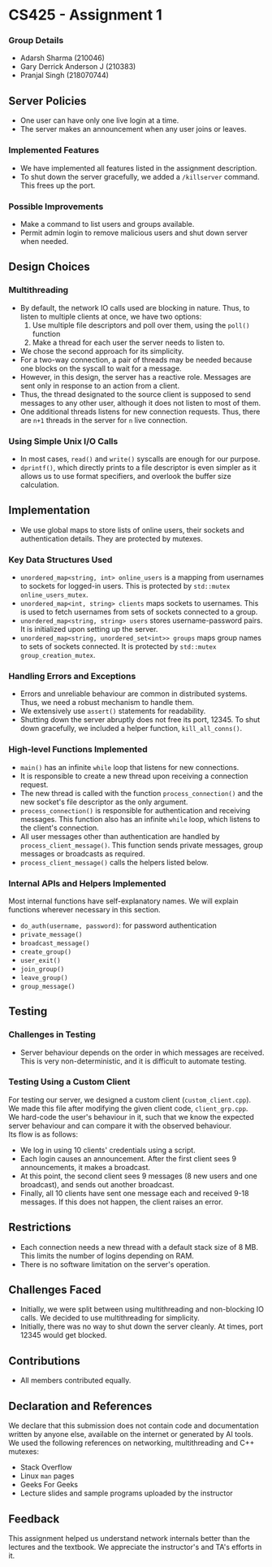 # CS425 - Assignment 1
### Group Details 
- Adarsh Sharma (210046)
- Gary Derrick Anderson J (210383)
- Pranjal Singh (218070744)

## Server Policies
- One user can have only one live login at a time.
- The server makes an announcement when any user joins or leaves.
### Implemented Features
- We have implemented all features listed in the assignment description.
- To shut down the server gracefully, we added a `/killserver` command. This frees up the port.

### Possible Improvements
- Make a command to list users and groups available.
- Permit admin login to remove malicious users and shut down server when needed.



## Design Choices
### Multithreading
- By default, the network IO calls used are blocking in nature. Thus, to listen to multiple clients at once, we have two options:
    1. Use multiple file descriptors and poll over them, using the `poll()` function
    2. Make a thread for each user the server needs to listen to.
- We chose the second approach for its simplicity.
- For a two-way connection, a pair of threads may be needed because one blocks on the syscall to wait for a message.
- However, in this design, the server has a reactive role. Messages are sent only in response to an action from a client. 
- Thus, the thread designated to the source client is supposed to send messages to any other user, although it does not listen to most of them.
- One additional threads listens for new connection requests. Thus, there are `n+1` threads in the server for `n` live connection.

### Using Simple Unix I/O Calls
- In most cases, `read()` and `write()` syscalls are enough for our purpose.
- `dprintf()`, which directly prints to a file descriptor is even simpler as it allows us to use format specifiers, and overlook the buffer size calculation.

## Implementation
- We use global maps to store lists of online users, their sockets and authentication details. They are protected by mutexes.

### Key Data Structures Used
- `unordered_map<string, int> online_users` is a mapping from usernames to sockets for logged-in users. This is protected by `std::mutex online_users_mutex`.
- `unordered_map<int, string> clients` maps sockets to usernames. This is used to fetch usernames from sets of sockets connected to a group.
- `unordered_map<string, string> users` stores username-password pairs. It is initialized upon setting up the server.
- `unordered_map<string, unordered_set<int>> groups` maps group names to sets of sockets connected. It is protected by `std::mutex group_creation_mutex`.

### Handling Errors and Exceptions
- Errors and unreliable behaviour are common in distributed systems. Thus, we need a robust mechanism to handle them.
- We extensively use `assert()` statements for readability.
- Shutting down the server abruptly does not free its port, 12345. To shut down gracefully, we included a helper function, `kill_all_conns()`.

### High-level Functions Implemented
- `main()` has an infinite `while` loop that listens for new connections.
- It is responsible to create a new thread upon receiving a connection request.
- The new thread is called with the function `process_connection()` and the new 
socket's file descriptor as the only argument.
- `process_connection()` is responsible for authentication and receiving messages.
This function also has an infinite `while` loop, which listens to the client's connection.
- All user messages other than authentication are handled by `process_client_message()`.
This function sends private messages, group messages or broadcasts as required.
- `process_client_message()` calls the helpers listed below.

### Internal APIs and Helpers Implemented
Most internal functions have self-explanatory names. We will explain functions wherever 
necessary in this section.
- `do_auth(username, password)`: for password authentication
- `private_message()`
- `broadcast_message()`
- `create_group()`
- `user_exit()`
- `join_group()`
- `leave_group()`
- `group_message()`

## Testing
### Challenges in Testing
- Server behaviour depends on the order in which messages are received. This 
is very non-deterministic, and it is difficult to automate testing.

### Testing Using a Custom Client
For testing our server, we designed a custom client (`custom_client.cpp`).   
We made this file after modifying the given client code, `client_grp.cpp`.   
We hard-code the user's behaviour in it, such that we know the expected server behaviour 
and can compare it with the observed behaviour.  
Its flow is as follows:
- We log in using 10 clients' credentials using a script.
- Each login causes an announcement. After the first client sees 9 announcements, 
it makes a broadcast.
- At this point, the second client sees 9 messages (8 new users and one broadcast), 
and sends out another broadcast.
- Finally, all 10 clients have sent one message each and received 9-18 messages. If
this does not happen, the client raises an error.


## Restrictions
- Each connection needs a new thread with a default stack size of 8 MB. This limits 
the number of logins depending on RAM.
- There is no software limitation on the server's operation.

## Challenges Faced
- Initially, we were split between using multithreading and non-blocking IO calls. 
We decided to use multithreading for simplicity.
- Initially, there was no way to shut down the server cleanly. At times, port 12345 
would get blocked.

## Contributions
- All members contributed equally.

## Declaration and References
We declare that this submission does not contain code and documentation written
by anyone else, available on the internet or generated by AI tools.  
We used the following references on networking, multithreading and C++ mutexes:
- Stack Overflow
- Linux `man` pages
- Geeks For Geeks
- Lecture slides and sample programs uploaded by the instructor

## Feedback
This assignment helped us understand network internals better than the lectures 
and the textbook. We appreciate the instructor's and TA's efforts in it. 
